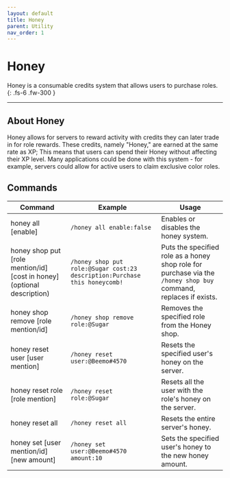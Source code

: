 ```yaml
---
layout: default
title: Honey
parent: Utility
nav_order: 1
---
```


# Honey

Honey is a consumable credits system that allows users to purchase roles.
{: .fs-6 .fw-300 }

---

## About Honey
Honey allows for servers to reward activity with credits they can later trade in for role rewards. These credits, namely "Honey," are earned at the same rate as XP; This means that users can spend their Honey without affecting their XP level. Many applications could be done with this system - for example, servers could allow for active users to claim exclusive color roles. 

## Commands

| Command                                                                 | Example                                                                    | Usage                                                                                                            |
|-------------------------------------------------------------------------|----------------------------------------------------------------------------|------------------------------------------------------------------------------------------------------------------|
| honey all [enable]                                                      | `/honey all enable:false`                                                  | Enables or disables the honey system.                                                                            |
| honey shop put [role mention/id] [cost in honey] (optional description) | `/honey shop put role:@Sugar cost:23 description:Purchase this honeycomb!` | Puts the specified role as a honey shop role for purchase via the `/honey shop buy` command, replaces if exists. |
| honey shop remove [role mention/id]                                     | `/honey shop remove role:@Sugar`                                           | Removes the specified role from the Honey shop.                                                                  |
| honey reset user [user mention]                                         | `/honey reset user:@Beemo#4570`                                           | Resets the specified user's honey on the server.                                                                 |
| honey reset role [role mention]                                         | `/honey reset role:@Sugar`                                                 | Resets all the user with the role's honey on the server.                                                         |
| honey reset all                                                         | `/honey reset all`                                                         | Resets the entire server's honey.                                                                                |
| honey set [user mention/id] [new amount]                                | `/honey set user:@Beemo#4570 amount:10`                                    | Sets the specified user's honey to the new honey amount.                                                         |
